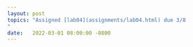 ```yaml
---
layout: post
topics: "Assigned [lab04](assignments/lab04.html) due 3/8
"
date:   2022-03-01 08:00:00 -0800
---
```

